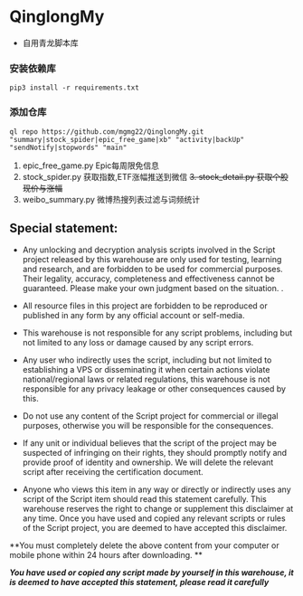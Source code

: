 # QinglongMy

* 自用青龙脚本库

### 安装依赖库

   ```shell
   pip3 install -r requirements.txt
   ```

### 添加仓库

   ```shell
   ql repo https://github.com/mgmg22/QinglongMy.git "summary|stock_spider|epic_free_game|xb" "activity|backUp" "sendNotify|stopwords" "main"
   ```

1. epic_free_game.py Epic每周限免信息
2. stock_spider.py 获取指数,ETF涨幅推送到微信
~~3. stock_detail.py 获取个股现价与涨幅~~
4. weibo_summary.py 微博热搜列表过滤与词频统计

## Special statement:

* Any unlocking and decryption analysis scripts involved in the Script project released by this warehouse are only used
  for testing, learning and research, and are forbidden to be used for commercial purposes. Their legality, accuracy,
  completeness and effectiveness cannot be guaranteed. Please make your own judgment based on the situation. .

* All resource files in this project are forbidden to be reproduced or published in any form by any official account or
  self-media.

* This warehouse is not responsible for any script problems, including but not limited to any loss or damage caused by
  any script errors.

* Any user who indirectly uses the script, including but not limited to establishing a VPS or disseminating it when
  certain actions violate national/regional laws or related regulations, this warehouse is not responsible for any
  privacy leakage or other consequences caused by this.

* Do not use any content of the Script project for commercial or illegal purposes, otherwise you will be responsible for
  the consequences.

* If any unit or individual believes that the script of the project may be suspected of infringing on their rights, they
  should promptly notify and provide proof of identity and ownership. We will delete the relevant script after receiving
  the certification document.

* Anyone who views this item in any way or directly or indirectly uses any script of the Script item should read this
  statement carefully. This warehouse reserves the right to change or supplement this disclaimer at any time. Once you
  have used and copied any relevant scripts or rules of the Script project, you are deemed to have accepted this
  disclaimer.

**You must completely delete the above content from your computer or mobile phone within 24 hours after downloading.
**  </br>
>
***You have used or copied any script made by yourself in this warehouse, it is deemed to have accepted this statement,
please read it carefully*** 